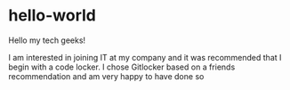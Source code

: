 # hello-world

Hello my tech geeks!

I am interested in joining IT at my company and it was recommended that I begin with a code locker.
I chose Gitlocker based on a friends recommendation and am very happy to have done so

